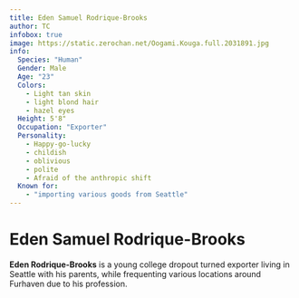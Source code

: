 ```yaml
---
title: Eden Samuel Rodrique-Brooks
author: TC
infobox: true
image: https://static.zerochan.net/Oogami.Kouga.full.2031891.jpg
info:
  Species: "Human"
  Gender: Male
  Age: "23"
  Colors:
    - Light tan skin
    - light blond hair
    - hazel eyes
  Height: 5'8"
  Occupation: "Exporter"
  Personality:
    - Happy-go-lucky
    - childish
    - oblivious
    - polite
    - Afraid of the anthropic shift
  Known for:
    - "importing various goods from Seattle"
---
```

    
# Eden Samuel Rodrique-Brooks
**Eden Rodrique-Brooks** is a young college dropout turned exporter living in Seattle with his parents, while frequenting various locations around Furhaven due to his profession.
